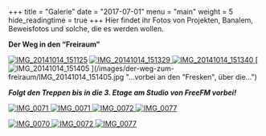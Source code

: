 +++
title = "Galerie"
date = "2017-07-01"
menu = "main"
weight = 5
hide_readingtime = true
+++
Hier findet ihr Fotos von Projekten, Banalem, Beweisfotos und solche, die es
werden wollen.

**Der Weg in den “Freiraum”**

[ ![IMG_20141014_151125](/images/der-weg-zum-freiraum/thumbs/thumbs_IMG_20141014_151125.jpg)](/images/der-weg-zum-freiraum/IMG_20141014_151125.jpg "Das
Gebäude von außen.")
[ ![IMG_20141014_151329](/images/der-weg-zum-freiraum/thumbs/thumbs_IMG_20141014_151329.jpg) ](/images/der-weg-zum-freiraum/IMG_20141014_151329.jpg "Durch
die Haupteingangstür...")
[ ![IMG_20141014_151340](/images/der-weg-zum-freiraum/thumbs/thumbs_IMG_20141014_151340.jpg) ](/images/der-weg-zum-freiraum/IMG_20141014_151340.jpg "...die
Treppe hoch...")
[ ![IMG_20141014_151405](/images/der-weg-zum-freiraum/thumbs/thumbs_IMG_20141014_151405.jpg) ](/images/der-weg-zum-freiraum/IMG_20141014_151405.jpg
"...vorbei an den "Fresken", über die...")

**_Folgt den Treppen bis in die 3. Etage am Studio von FreeFM vorbei!_**

[ ![IMG_0071](/images/gallery/thumbs/thumbs_IMG_0062.JPG ) ](/images/gallery/IMG_0062.JPG "Gemütlicher Sessel mit Lampe oder Kopfbestrahlungsgerät.")
[ ![IMG_0071](/images/gallery/thumbs/thumbs_IMG_20141016_164829.jpg) ](/images/gallery/IMG_20141016_164829.jpg)
[ ![IMG_0072](/images/gallery/thumbs/thumbs_IMG_20141016_203235.jpg) ](/images/gallery/IMG_20141016_203235.jpg)
[ ![IMG_0077](/images/gallery/thumbs/thumbs_IMG_20141016_201431.jpg) ](/images/gallery/IMG_20141016_201431.jpg)

[ ![IMG_0070](/images/gallery/thumbs/thumbs_IMG_0061.JPG) ](/images/gallery/IMG_0061.JPG "Bastelecke mit Lötstation, Messgeräten und allerlei Werkzeug.")
[ ![IMG_0072](/images/gallery/thumbs/thumbs_IMG_0064.JPG) ](/images/gallery/IMG_0064.JPG "Tafel mit Weltherrschaftsplänen. Erster Schritt: Ballons :D")
[ ![IMG_0077](/images/gallery/thumbs/thumbs_IMG_0077.JPG) ](/images/gallery/IMG_0077.JPG "Ein Stilleben mit Mateflasche, Schrittmotor und Maus.")
